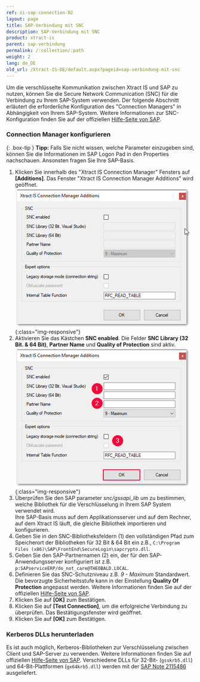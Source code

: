 ```yaml
---
ref: xi-sap-connection-02
layout: page
title: SAP-Verbindung mit SNC
description: SAP-Verbindung mit SNC
product: xtract-is
parent: sap-verbindung
permalink: /:collection/:path
weight: 2
lang: de_DE
old_url: /Xtract-IS-DE/default.aspx?pageid=sap-verbindung-mit-snc
---
```


Um die verschlüsselte Kommunikation zwischen Xtract IS und SAP zu nutzen, können Sie die Secure Network Communication (SNC) für die Verbindung zu Ihrem SAP-System verwenden. 
Der folgende Abschnitt erläutert die erforderliche Konfiguration des "Connection Managers" in Abhängigkeit von Ihrem SAP-System. Weitere Informationen zur SNC-Konfiguration finden Sie auf der offiziellen [Hilfe-Seite von SAP](http://help.sap.com/saphelp_nw73/helpdata/en/44/0e2e0cc7330d19e10000000a114a6b/frameset.htm). 

### Connection Manager konfigurieren

{: .box-tip }
**Tipp:** Falls Sie nicht wissen, welche Parameter einzugeben sind, können Sie die Informationen im SAP Logon Pad in den Properties nachschauen. Ansonsten fragen Sie Ihre SAP-Basis.

 1. Klicken Sie innerhalb des "Xtract IS Connection Manager" Fensters auf **[Additions]**. Das Fenster "Xtract IS Connection Manager Additions" wird geöffnet.<br>
![SNC](/img/content/SNC.png){:class="img-responsive"}
2. Aktivieren Sie das Kästchen **SNC enabled**. Die Felder **SNC Library (32 Bit. & 64 Bit)**, **Partner Name** und **Quality of Protection** sind aktiv.<br>
![SNC](/img/content/SNC_fields.png){:class="img-responsive"}
3. Überprüfen Sie den SAP parameter *snc/gssapi_lib* um zu bestimmen, welche Bibliothek für die Verschlüsselung in Ihrem SAP System verwendet wird. <br>
Ihre SAP-Basis muss auf dem Applikationsserver und auf dem Rechner, auf dem Xtract IS läuft, die gleiche Bibliothek importieren und konfigurieren.   
4. Geben Sie in den SNC-Bibliotheksfeldern (1) den vollständigen Pfad zum Speicherort der Bibliotheken für 32 Bit & 64 Bit ein z.B., `C:\Program Files (x86)\SAP\FrontEnd\SecureLogin\sapcrypto.dll`.
5. Geben Sie den SAP-Partnernamen (2) ein, der für den SAP-Anwendungsserver konfiguriert ist z.B. `p:SAPserviceERP/do_not_care@THEOBALD.LOCAL`.
7. Definieren Sie das SNC-Schutzniveau z.B. *9 - Maximum* Standardwert. <br>
Die bevorzugte Sicherheitsstufe kann in der Einstellung **Quality Of Protection** angepasst werden. Weitere Informationen finden Sie auf der offiziellen [Hilfe-Seite von SAP](http://help.sap.com/saphelp_nw70ehp1/helpdata/en/e6/56f466e99a11d1a5b00000e835363f/content.htm).
9. Klicken Sie auf **[OK]** zum Bestätigen.
10. Klicken Sie auf **[Test Connection]**, um die erfolgreiche Verbindung zu überprüfen.
Das Bestätigungsfenster wird geöffnet.
11. Klicken Sie auf **[OK]** zum Bestätigen.

### Kerberos DLLs herunterladen
Es ist auch möglich, Kerberos-Bibliotheken zur Verschlüsselung zwischen Client und SAP-Server zu verwenden.
Weitere Informationen finden Sie auf offiziellen [Hilfe-Seite von SAP](https://launchpad.support.sap.com/#/notes/2115486). 
Verschiedene DLLs für 32-Bit- (`gsskrb5.dll`) und 64-Bit-Plattformen (`gx64krb5.dll`) werden mit der [SAP Note 2115486](https://launchpad.support.sap.com/#/notes/2115486) ausgeliefert.





